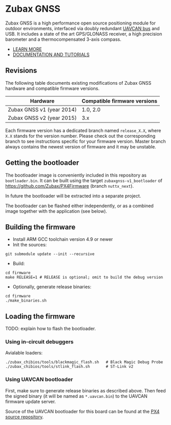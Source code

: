 Zubax GNSS
==========

Zubax GNSS is a high performance open source positioning module for outdoor environments,
interfaced via doubly redundant [UAVCAN bus](http://uavcan.org) and USB.
It includes a state of the art GPS/GLONASS receiver, a high precision barometer and a thermocompensated 3-axis compass.

* [LEARN MORE](http://zubax.com/product/zubax-gnss)
* [DOCUMENTATION AND TUTORIALS](http://docs.zubax.com/Zubax_GNSS)

## Revisions

The following table documents existing modifications of Zubax GNSS hardware and compatible firmware versions.

Hardware                        | Compatible firmware versions
--------------------------------|------------------------------
Zubax GNSS v1 (year 2014)       | 1.0, 2.0
Zubax GNSS v2 (year 2015)       | 3.x

Each firmware version has a dedicated branch named `release_X.X`, where `X.X` stands for the version number.
Please check out the corresponding branch to see instructions specific for your firmware version.
Master branch always contains the newest version of firmware and it may be unstable.

## Getting the bootloader

The bootloader image is conveniently included in this repository as `bootloader.bin`.
It can be built using the target `zubaxgnss-v1_bootloader` of <https://github.com/Zubax/PX4Firmware>
(branch `nuttx_next`).

In future the bootloader will be extracted into a separate project.

The bootloader can be flashed either independently, or as a combined image together with the application (see below).

## Building the firmware

* Install ARM GCC toolchain version 4.9 or newer
* Init the sources:
```shell
git submodule update --init --recursive
```
* Build:
```shell
cd firmware
make RELEASE=1 # RELEASE is optional; omit to build the debug version
```
* Optionally, generate release binaries:
```shell
cd firmware
./make_binaries.sh
```

## Loading the firmware

TODO: explain how to flash the bootloader.

### Using in-circuit debuggers

Avialable loaders:

```shell
./zubax_chibios/tools/blackmagic_flash.sh   # Black Magic Debug Probe
./zubax_chibios/tools/stlink_flash.sh       # ST-Link v2
```

### Using UAVCAN bootloader

First, make sure to generate release binaries as described above.
Then feed the signed binary (it will be named as `*.uavcan.bin`) to the UAVCAN firmware update server.

Source of the UAVCAN bootloader for this board can be found at the
[PX4 source repository](https://github.com/PX4/Firmware).
